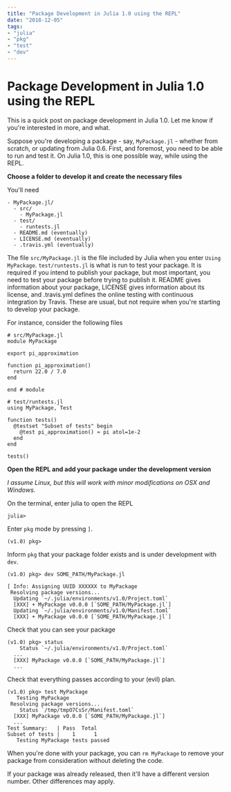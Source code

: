 ```yaml
---
title: "Package Development in Julia 1.0 using the REPL"
date: "2018-12-05"
tags:
- "julia"
- "pkg"
- "test"
- "dev"
---
```


# Package Development in Julia 1.0 using the REPL


This is a quick post on package development in Julia 1.0. Let me know if you're
interested in more, and what.

Suppose you're developing a package - say, `MyPackage.jl` - whether from scratch, or
updating from Julia 0.6.
First, and foremost, you need to be able to run and test it.
On Julia 1.0, this is one possible way, while using the REPL.

**Choose a folder to develop it and create the necessary files**

You'll need

```
- MyPackage.jl/
  - src/
    - MyPackage.jl
  - test/
    - runtests.jl
  - README.md (eventually)
  - LICENSE.md (eventually)
  - .travis.yml (eventually)
```

The file `src/MyPackage.jl` is the file included by Julia when you enter
`Using MyPackage`. `test/runtests.jl` is what is run to test your package. It is
required if you intend to publish your package, but most important, you need to test
your package before trying to publish it. README gives information about your package,
LICENSE gives information about its license, and .travis.yml defines the online testing
with continuous integration by Travis. These are usual, but not require when you're
starting to develop your package.

For instance, consider the following files
```
# src/MyPackage.jl
module MyPackage

export pi_approximation

function pi_approximation()
  return 22.0 / 7.0
end

end # module
```

```
# test/runtests.jl
using MyPackage, Test

function tests()
  @testset "Subset of tests" begin
    @test pi_approximation() ≈ pi atol=1e-2
  end
end

tests()
```

**Open the REPL and add your package under the development version**

*I assume Linux, but this will work with minor modifications on OSX and Windows.*

On the terminal, enter julia to open the REPL
```
julia>
```
Enter `pkg` mode by pressing `]`.
```
(v1.0) pkg>
```
Inform `pkg` that your package folder exists and is under development with `dev`.
```
(v1.0) pkg> dev SOME_PATH/MyPackage.jl

[ Info: Assigning UUID XXXXXX to MyPackage
 Resolving package versions...
  Updating `~/.julia/environments/v1.0/Project.toml`
  [XXX] + MyPackage v0.0.0 [`SOME_PATH/MyPackage.jl`]
  Updating `~/.julia/environments/v1.0/Manifest.toml`
  [XXX] + MyPackage v0.0.0 [`SOME_PATH/MyPackage.jl`]
```
Check that you can see your package
```
(v1.0) pkg> status
    Status `~/.julia/environments/v1.0/Project.toml`
  ...
  [XXX] MyPackage v0.0.0 [`SOME_PATH/MyPackage.jl`]
  ...
```
Check that everything passes according to your (evil) plan.
```
(v1.0) pkg> test MyPackage
   Testing MyPackage
 Resolving package versions...
    Status `/tmp/tmpO7CsSr/Manifest.toml`
  [XXX] MyPackage v0.0.0 [`SOME_PATH/MyPackage.jl`]
  ...
Test Summary:   | Pass  Total
Subset of tests |    1      1
   Testing MyPackage tests passed
```
When you're done with your package, you can `rm MyPackage` to remove your package from
consideration without deleting the code.

If your package was already released, then it'll have a different version number. Other
differences may apply.
